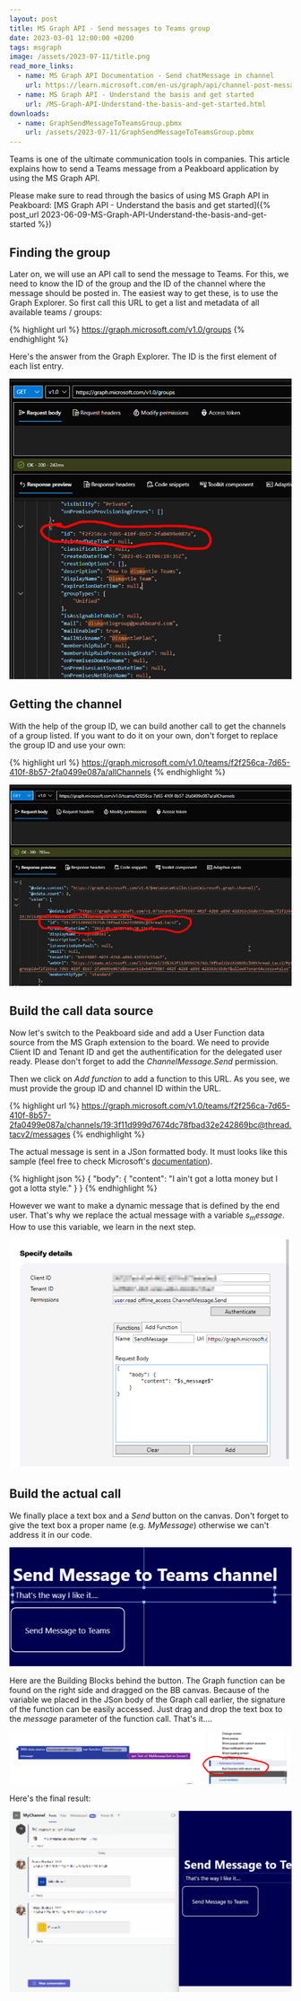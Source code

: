 ```yaml
---
layout: post
title: MS Graph API - Send messages to Teams group
date: 2023-03-01 12:00:00 +0200
tags: msgraph
image: /assets/2023-07-11/title.png
read_more_links:
  - name: MS Graph API Documentation - Send chatMessage in channel
    url: https://learn.microsoft.com/en-us/graph/api/channel-post-messages?view=graph-rest-1.0&tabs=http
  - name: MS Graph API - Understand the basis and get started
    url: /MS-Graph-API-Understand-the-basis-and-get-started.html
downloads:
  - name: GraphSendMessageToTeamsGroup.pbmx
    url: /assets/2023-07-11/GraphSendMessageToTeamsGroup.pbmx
---
```

Teams is one of the ultimate communication tools in companies. This article explains how to send a Teams message from a Peakboard application by using the MS Graph API.

Please make sure to read through the basics of using MS Graph API in Peakboard: [MS Graph API - Understand the basis and get started]({% post_url 2023-06-09-MS-Graph-API-Understand-the-basis-and-get-started %})

## Finding the group

Later on, we will use an API call to send the message to Teams. For this, we need to know the ID of the group and the ID of the channel where the message should be posted in. The easiest way to get these, is to use the Graph Explorer. So first call this URL to get a list and metadata of all available teams / groups:

{% highlight url %}
https://graph.microsoft.com/v1.0/groups
{% endhighlight %}

Here's the answer from the Graph Explorer. The ID is the first element of each list entry.

![image](/assets/2023-07-11/010.png)

## Getting the channel

With the help of the group ID, we can build another call to get the channels of a group listed. If you want to do it on your own, don't forget to replace the group ID and use your own:

{% highlight url %}
https://graph.microsoft.com/v1.0/teams/f2f256ca-7d65-410f-8b57-2fa0499e087a/allChannels
{% endhighlight %}

![image](/assets/2023-07-11/020.png)

## Build the call data source

Now let's switch to the Peakboard side and add a User Function data source from the MS Graph extension to the board. We need to provide Client ID and Tenant ID and get the authentification for the delegated user ready. Please don't forget to add the _ChannelMessage.Send_ permission.

Then we click on _Add function_ to add a function to this URL. As you see, we must provide the group ID and channel ID within the URL.

{% highlight url %}
https://graph.microsoft.com/v1.0/teams/f2f256ca-7d65-410f-8b57-2fa0499e087a/channels/19:3f11d999d7674dc78fbad32e242869bc@thread.tacv2/messages
{% endhighlight %}

The actual message is sent in a JSon formatted body. It must looks like this sample (feel free to check Microsoft's [documentation](https://learn.microsoft.com/en-us/graph/api/channel-post-messages?view=graph-rest-1.0&tabs=http)).

{% highlight json %}
{
    "body": {
        "content": "I ain't got a lotta money but I got a lotta style."
    }
}
{% endhighlight %}

However we want to make a dynamic message that is defined by the end user. That's why we replace the actual message with a variable $s_message$. How to use this variable, we learn in the next step.

![image](/assets/2023-07-11/030.png)

## Build the actual call

We finally place a text box and a _Send_ button on the canvas. Don't forget to give the text box a proper name (e.g. _MyMessage_) otherwise we can't address it in our code.

![image](/assets/2023-07-11/040.png)

Here are the Building Blocks behind the button. The Graph function can be found on the right side and dragged on the BB canvas. Because of the variable we placed in the JSon body of the Graph call earlier, the signature of the function can be easily accessed. Just drag and drop the text box to the _message_ parameter of the function call. That's it....

![image](/assets/2023-07-11/050.png)

Here's the final result:

![image](/assets/2023-07-11/060.gif)




